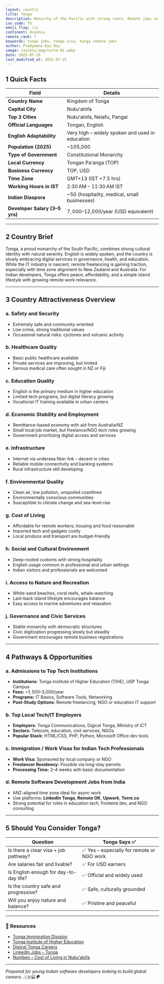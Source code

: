 ```yaml
---
layout: country
title: Tonga
description: Monarchy of the Pacific with strong roots. Remote jobs in Tonga. Trilp AI curated info. Indians in Tonga.
iso_code: TO
emoji_flag: 🇹🇴
continent: Oceania
remote_rank: 7
keywords: tonga jobs, tonga visa, tonga remote jobs
author: Pradyumna Das Roy
image: /assets/img/to/to-01.webp
date: 2025-07-25
last_modified_at: 2025-07-25
---
```


## 1 Quick Facts

| Field                          | Details                                         |
| ------------------------------ | ----------------------------------------------- |
| **Country Name**               | Kingdom of Tonga                                |
| **Capital City**               | Nukuʻalofa                                      |
| **Top 3 Cities**               | Nukuʻalofa, Neiafu, Pangai                      |
| **Official Languages**         | Tongan, English                                 |
| **English Adaptability**       | Very high – widely spoken and used in education |
| **Population (2025)**          | ~105,000                                        |
| **Type of Government**         | Constitutional Monarchy                         |
| **Local Currency**             | Tongan Paʻanga (TOP)                            |
| **Business Currency**          | TOP, USD                                        |
| **Time Zone**                  | GMT+13 (IST +7.5 hrs)                           |
| **Working Hours in IST**       | 2:30 AM – 11:30 AM IST                          |
| **Indian Diaspora**            | ~50 (hospitality, medical, small businesses)    |
| **Developer Salary (3–5 yrs)** | $7,000–$12,000/year (USD equivalent)            |

---

## 2 Country Brief

Tonga, a proud monarchy of the South Pacific, combines strong cultural identity with natural serenity. English is widely spoken, and the country is slowly embracing digital services in governance, health, and education. While the IT industry is nascent, remote freelancing is gaining traction, especially with time zone alignment to New Zealand and Australia. For Indian developers, Tonga offers peace, affordability, and a simple island lifestyle with growing remote work relevance.

---

## 3 Country Attractiveness Overview

### a. Safety and Security

- Extremely safe and community-oriented
- Low crime, strong traditional values
- Occasional natural risks: cyclones and volcanic activity

### b. Healthcare Quality

- Basic public healthcare available
- Private services are improving, but limited
- Serious medical care often sought in NZ or Fiji

### c. Education Quality

- English is the primary medium in higher education
- Limited tech programs, but digital literacy growing
- Vocational IT training available in urban centers

### d. Economic Stability and Employment

- Remittance-based economy with aid from Australia/NZ
- Small local job market, but freelance/NGO tech roles growing
- Government prioritizing digital access and services

### e. Infrastructure

- Internet via undersea fiber link – decent in cities
- Reliable mobile connectivity and banking systems
- Rural infrastructure still developing

### f. Environmental Quality

- Clean air, low pollution, unspoiled coastlines
- Environmentally conscious communities
- Susceptible to climate change and sea-level rise

### g. Cost of Living

- Affordable for remote workers; housing and food reasonable
- Imported tech and gadgets costly
- Local produce and transport are budget-friendly

### h. Social and Cultural Environment

- Deep-rooted customs with strong hospitality
- English usage common in professional and urban settings
- Indian visitors and professionals are welcomed

### i. Access to Nature and Recreation

- White-sand beaches, coral reefs, whale-watching
- Laid-back island lifestyle encourages balance
- Easy access to marine adventures and relaxation

### j. Governance and Civic Services

- Stable monarchy with democratic structures
- Civic digitization progressing slowly but steadily
- Government encourages remote business registrations

---

## 4 Pathways & Opportunities

### a. Admissions to Top Tech Institutions

- **Institutions:** Tonga Institute of Higher Education (TIHE), USP Tonga Campus
- **Fees:** ~$1,500–$3,000/year
- **Programs:** IT Basics, Software Tools, Networking
- **Post-Study Options:** Remote freelancing, NGO or education IT support

### b. Top Local Tech/IT Employers

- **Employers:** Tonga Communications, Digicel Tonga, Ministry of ICT
- **Sectors:** Telecom, education, civil services, NGOs
- **Popular Stack:** HTML/CSS, PHP, Python, Microsoft Office dev tools

### c. Immigration / Work Visas for Indian Tech Professionals

- **Work Visa:** Sponsored by local company or NGO
- **Freelancer Residency:** Possible via long-stay permits
- **Processing Time:** 2–4 weeks with basic documentation

### d. Remote Software Development Jobs from India

- ANZ-aligned time zone ideal for async work
- Use platforms: **LinkedIn Tonga**, **Remote OK**, **Upwork**, **Torre.co**
- Strong potential for roles in education tech, frontend dev, and NGO consulting

---

## 5 Should You Consider Tonga?

| Question                               | Tonga Says ✅                              |
| -------------------------------------- | ------------------------------------------ |
| Is there a clear visa + job pathway?   | ✅ Yes – especially for remote or NGO work |
| Are salaries fair and livable?         | ✅ For USD earners                         |
| Is English enough for day-to-day life? | ✅ Official and widely used                |
| Is the country safe and progressive?   | ✅ Safe, culturally grounded               |
| Will you enjoy nature and balance?     | ✅ Pristine and peaceful                   |

---

### 🔗 Resources

- [Tonga Immigration Division](https://www.immigration.gov.to/)
- [Tonga Institute of Higher Education](https://www.tihe.edu.to/)
- [Digicel Tonga Careers](https://www.digicelpacific.com/tonga)
- [LinkedIn Jobs – Tonga](https://www.linkedin.com/jobs/search/?location=Tonga)
- [Numbeo – Cost of Living in Nukuʻalofa](https://www.numbeo.com/cost-of-living/in/Nukualofa)

---

_Prepared for young Indian software developers looking to build global careers. 🇮🇳💻🌍_
